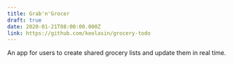 ```yaml
---
title: Grab'n'Grocer
draft: true
date: 2020-01-21T08:00:00.000Z
link: https://github.com/keolasin/grocery-todo
---
```

An app for users to create shared grocery lists and update them in real time.